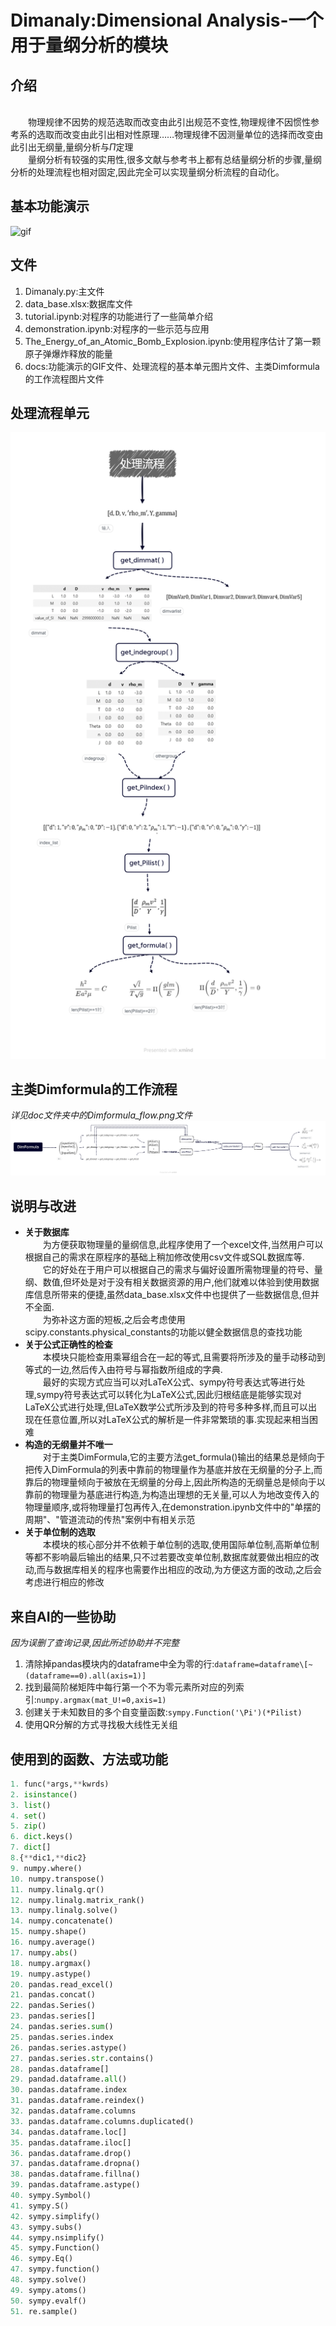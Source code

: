 # Dimanaly:Dimensional Analysis-一个用于量纲分析的模块
## 介绍
<br>&emsp;&emsp;物理规律不因势的规范选取而改变由此引出规范不变性,物理规律不因惯性参考系的选取而改变由此引出相对性原理……物理规律不因测量单位的选择而改变由此引出无纲量,量纲分析与$\Pi$定理
<br>&emsp;&emsp;量纲分析有较强的实用性,很多文献与参考书上都有总结量纲分析的步骤,量纲分析的处理流程也相对固定,因此完全可以实现量纲分析流程的自动化。
## 基本功能演示
![gif](docs/demonstration.gif)
## 文件
1. Dimanaly.py:主文件
2. data_base.xlsx:数据库文件
3. tutorial.ipynb:对程序的功能进行了一些简单介绍
4. demonstration.ipynb:对程序的一些示范与应用
5. The_Energy_of_an_Atomic_Bomb_Explosion.ipynb:使用程序估计了第一颗原子弹爆炸释放的能量
6. docs:功能演示的GIF文件、处理流程的基本单元图片文件、主类Dimformula的工作流程图片文件
## 处理流程单元
![process_flow](docs/process_flow.png)
## 主类Dimformula的工作流程
*详见doc文件夹中的Dimformula_flow.png文件*
![Dimformula](docs/DimFormula_flow.png)
## 说明与改进
* **关于数据库**
<br>&emsp;&emsp;为方便获取物理量的量纲信息,此程序使用了一个excel文件,当然用户可以根据自己的需求在原程序的基础上稍加修改使用csv文件或SQL数据库等.
<br>&emsp;&emsp;它的好处在于用户可以根据自己的需求与偏好设置所需物理量的符号、量纲、数值,但坏处是对于没有相关数据资源的用户,他们就难以体验到使用数据库信息所带来的便捷,虽然data_base.xlsx文件中也提供了一些数据信息,但并不全面.
<br>&emsp;&emsp;为弥补这方面的短板,之后会考虑使用scipy.constants.physical_constants的功能以健全数据信息的查找功能
* **关于公式正确性的检查**
<br>&emsp;&emsp;本模块只能检查用乘幂组合在一起的等式,且需要将所涉及的量手动移动到等式的一边,然后传入由符号与幂指数所组成的字典.
<br>&emsp;&emsp;最好的实现方式应当可以对LaTeX公式、sympy符号表达式等进行处理,sympy符号表达式可以转化为LaTeX公式,因此归根结底是能够实现对LaTeX公式进行处理,但LaTeX数学公式所涉及到的符号多种多样,而且可以出现在任意位置,所以对LaTeX公式的解析是一件非常繁琐的事.实现起来相当困难
* **构造的无纲量并不唯一**
<br>&emsp;&emsp;对于主类DimFormula,它的主要方法get_formula()输出的结果总是倾向于把传入DimFormula的列表中靠前的物理量作为基底并放在无纲量的分子上,而靠后的物理量倾向于被放在无纲量的分母上,因此所构造的无纲量总是倾向于以靠前的物理量为基底进行构造,为构造出理想的无关量,可以人为地改变传入的物理量顺序,或将物理量打包再传入,在demonstration.ipynb文件中的"单摆的周期"、"管道流动的传热"案例中有相关示范
* **关于单位制的选取**
<br>&emsp;&emsp;本模块的核心部分并不依赖于单位制的选取,使用国际单位制,高斯单位制等都不影响最后输出的结果,只不过若要改变单位制,数据库就要做出相应的改动,而与数据库相关的程序也需要作出相应的改动,为方便这方面的改动,之后会考虑进行相应的修改
## 来自AI的一些协助
*因为误删了查询记录,因此所述协助并不完整*
1. 清除掉pandas模块内的dataframe中全为零的行:`dataframe=dataframe\[~(dataframe==0).all(axis=1)]`
2. 找到最简阶梯矩阵中每行第一个不为零元素所对应的列索引:`numpy.argmax(mat_U!=0,axis=1)`
3. 创建关于未知数目的多个自变量函数:`sympy.Function('\Pi')(*Pilist)`
4. 使用QR分解的方式寻找极大线性无关组
## 使用到的函数、方法或功能
```python
1. func(*args,**kwrds)
2. isinstance()
3. list()
4. set()
5. zip()
6. dict.keys()
7. dict[]
8.{**dic1,**dic2}
9. numpy.where()
10. numpy.transpose()
11. numpy.linalg.qr()
12. numpy.linalg.matrix_rank()
13. numpy.linalg.solve()
14. numpy.concatenate()
15. numpy.shape()
16. numpy.average()
17. numpy.abs()
18. numpy.argmax()
19. numpy.astype()
20. pandas.read_excel()
21. pandas.concat()
22. pandas.Series()
23. pandas.series[]
24. pandas.series.sum()
25. pandas.series.index
26. pandas.series.astype()
27. pandas.series.str.contains()
28. pandas.dataframe[]
29. pandad.dataframe.all()
30. pandas.dataframe.index
31. pandas.dataframe.reindex()
32. pandas.dataframe.columns
33. pandas.dataframe.columns.duplicated()
34. pandas.dataframe.loc[]
35. pandas.dataframe.iloc[]
36. pandas.dataframe.drop()
37. pandas.dataframe.dropna()
38. pandas.dataframe.fillna()
39. pandas.dataframe.astype()
40. sympy.Symbol()
41. sympy.S()
42. sympy.simplify()
43. sympy.subs()
44. sympy.nsimplify()
45. sympy.Function()
46. sympy.Eq()
47. sympy.function()
48. sympy.solve()
49. sympy.atoms()
50. sympy.evalf()
51. re.sample()
```
